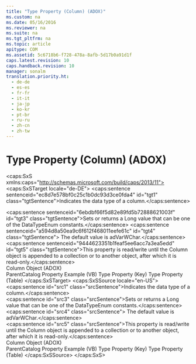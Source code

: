 ```yaml
---
title: "Type Property (Column) (ADOX)"
ms.custom: na
ms.date: 05/16/2016
ms.reviewer: na
ms.suite: na
ms.tgt_pltfrm: na
ms.topic: article
apitype: COM
ms.assetid: 5c6718b6-f728-478a-8afb-5d17b0a91d1f
caps.latest.revision: 10
caps.handback.revision: 10
manager: sonalm
translation.priority.ht: 
  - de-de
  - es-es
  - fr-fr
  - it-it
  - ja-jp
  - ko-kr
  - pt-br
  - ru-ru
  - zh-cn
  - zh-tw
---
```

# Type Property (Column) (ADOX)
<?xml version="1.0" encoding="utf-8"?>
<caps:SxS xmlns:caps="http://schemas.microsoft.com/build/caps/2013/11">
  <caps:SxSTarget locale="de-DE">
    <developerReferenceWithoutSyntaxDocument xsi:schemaLocation="http://ddue.schemas.microsoft.com/authoring/2003/5 http://dduestorage.blob.core.windows.net/ddueschema/developer.xsd" xmlns="http://ddue.schemas.microsoft.com/authoring/2003/5" xmlns:xlink="http://www.w3.org/1999/xlink" xmlns:xsi="http://www.w3.org/2001/XMLSchema-instance">
      <introduction>
        <para>
          <caps:sentence sentenceid="ec8d7e578bf0c25c1b0dc93d3ce0fda4" id="tgt1" class="tgtSentence">Indicates the data type of a column.</caps:sentence>
        </para>
      </introduction>
      <section>
        <title>
          <caps:sentence sentenceid="6f253c84dca33d0cd6f1b864ea701e8a" id="tgt2" class="tgtSentence">Settings and Return Values</caps:sentence>
        </title>
        <content>
          <para>
            <caps:sentence sentenceid="6ebdbf66f5d82e89fd5b72888621003f" id="tgt3" class="tgtSentence">Sets or returns a <legacyBold>Long</legacyBold> value that can be one of the <legacyLink xlink:href="2c57eca6-9336-4b06-ba10-9fef5926b1d0">DataTypeEnum</legacyLink> constants.</caps:sentence>
            <caps:sentence sentenceid="a594d8a50ea9c6f612f468011eefe61c" id="tgt4" class="tgtSentence"> The default value is <legacyBold>adVarWChar</legacyBold>.</caps:sentence>
          </para>
        </content>
      </section>
      <languageReferenceRemarks>
        <content>
          <para>
            <caps:sentence sentenceid="9444623351b1feaf5ee6acc7a3ea5edd" id="tgt5" class="tgtSentence">This property is read/write until the <legacyLink xlink:href="6e772783-1bc8-4ea7-94b2-7d7a52ea5c47">Column</legacyLink> object is appended to a collection or to another object, after which it is read-only.</caps:sentence>
          </para>
        </content>
      </languageReferenceRemarks>
      <section>
        <title>
          <caps:sentence sentenceid="2f342d3be839cc5b67ae0de7d404b8e6" id="tgt6" class="tgtSentence">Applies To</caps:sentence>
        </title>
        <content>
          <para>
            <link xlink:href="6e772783-1bc8-4ea7-94b2-7d7a52ea5c47">Column Object (ADOX)</link>
          </para>
        </content>
      </section>
      <relatedTopics>
        <link xlink:href="448bc850-7584-4c5f-89f3-5f4fee88b259">ParentCatalog Property Example (VB)</link>
        <link xlink:href="8ca2f1fd-eb1e-490c-a28b-67eda92e0fc7">Type Property (Key)</link>
        <link xlink:href="7b6e14bb-fb69-4d74-aaca-f5d380f4d887">Type Property (Table)</link>
      </relatedTopics>
    </developerReferenceWithoutSyntaxDocument>
  </caps:SxSTarget>
  <caps:SxSSource locale="en-US">
    <developerReferenceWithoutSyntaxDocument xsi:schemaLocation="http://ddue.schemas.microsoft.com/authoring/2003/5 http://dduestorage.blob.core.windows.net/ddueschema/developer.xsd" xmlns="http://ddue.schemas.microsoft.com/authoring/2003/5" xmlns:xlink="http://www.w3.org/1999/xlink" xmlns:xsi="http://www.w3.org/2001/XMLSchema-instance">
      <introduction>
        <para>
          <caps:sentence id="src1" class="srcSentence">Indicates the data type of a column.</caps:sentence>
        </para>
      </introduction>
      <section>
        <title>
          <caps:sentence id="src2" class="srcSentence">Settings and Return Values</caps:sentence>
        </title>
        <content>
          <para>
            <caps:sentence id="src3" class="srcSentence">Sets or returns a <legacyBold>Long</legacyBold> value that can be one of the <legacyLink xlink:href="2c57eca6-9336-4b06-ba10-9fef5926b1d0">DataTypeEnum</legacyLink> constants.</caps:sentence>
            <caps:sentence id="src4" class="srcSentence"> The default value is <legacyBold>adVarWChar</legacyBold>.</caps:sentence>
          </para>
        </content>
      </section>
      <languageReferenceRemarks>
        <content>
          <para>
            <caps:sentence id="src5" class="srcSentence">This property is read/write until the <legacyLink xlink:href="6e772783-1bc8-4ea7-94b2-7d7a52ea5c47">Column</legacyLink> object is appended to a collection or to another object, after which it is read-only.</caps:sentence>
          </para>
        </content>
      </languageReferenceRemarks>
      <section>
        <title>
          <caps:sentence id="src6" class="srcSentence">Applies To</caps:sentence>
        </title>
        <content>
          <para>
            <link xlink:href="6e772783-1bc8-4ea7-94b2-7d7a52ea5c47">Column Object (ADOX)</link>
          </para>
        </content>
      </section>
      <relatedTopics>
        <link xlink:href="448bc850-7584-4c5f-89f3-5f4fee88b259">ParentCatalog Property Example (VB)</link>
        <link xlink:href="8ca2f1fd-eb1e-490c-a28b-67eda92e0fc7">Type Property (Key)</link>
        <link xlink:href="7b6e14bb-fb69-4d74-aaca-f5d380f4d887">Type Property (Table)</link>
      </relatedTopics>
    </developerReferenceWithoutSyntaxDocument>
  </caps:SxSSource>
</caps:SxS>